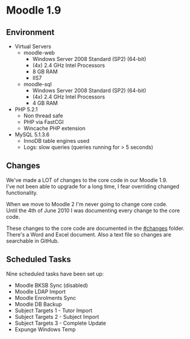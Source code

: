 # Moodle 1.9

## Environment
* Virtual Servers
    * moodle-web
        * Windows Server 2008 Standard (SP2) (64-bit)
        * (4x) 2.4 GHz Intel Processors
        * 8 GB RAM
        * IIS7
    * moodle-sql
        * Windows Server 2008 Standard (SP2) (64-bit)
        * (4x) 2.4 GHz Intel Processors
        * 4 GB RAM
* PHP 5.2.1
    * Non thread safe
    * PHP via FastCGI
    * Wincache PHP extension
* MySQL 5.1.3.6
    * InnoDB table engines used
    * Logs: slow queries (queries running for > 5 seconds)

## Changes
We've made a LOT of changes to the core code in our Moodle 1.9.  
I've not been able to upgrade for a long time, I fear overriding changed functionality.  

When we move to Moodle 2 I'm never going to change core code.  
Until the 4th of June 2010 I was documenting every change to the core code. 

These changes to the core code are documented in the [#changes](/conel/moodle-1.9/tree/master/%23changes) folder.  
There's a Word and Excel document. Also a text file so changes are searchable in GitHub.  

## Scheduled Tasks
Nine scheduled tasks have been set up:
* Moodle BKSB Sync (disabled)
* Moodle LDAP Import
* Moodle Enrolments Sync
* Moodle DB Backup
* Subject Targets 1 - Tutor Import
* Subject Targets 2 - Subject Import
* Subject Targets 3 - Complete Update
* Expunge Windows Temp

